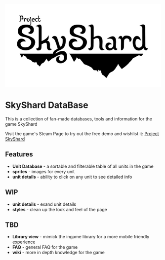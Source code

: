 ![SkyShard Logo](images/LogoBlack.png)
# SkyShard DataBase

This is a collection of fan-made databases, tools and information for the game SkyShard

Visit the game's Steam Page to try out the free demo and wishlist it:
[Project SkyShard](https://store.steampowered.com/app/3892910/Project_SkyShard/) 

## Features
- **Unit Database** - a sortable and filterable table of all units in the game
- **sprites** - images for every unit
- **unit details** - ability to click on any unit to see detailed info

## WIP
- **unit details** - exand unit details
- **styles** - clean up the look and feel of the page

## TBD 
- **Library view** - mimick the ingame library for a more mobile friendly experience
- **FAQ** - general FAQ for the game
- **wiki** - more in depth knowledge for the game
